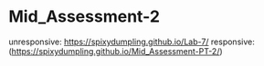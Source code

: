 # Mid_Assessment-2
unresponsive: https://spixydumpling.github.io/Lab-7/
responsive: (https://spixydumpling.github.io/Mid_Assessment-PT-2/)
